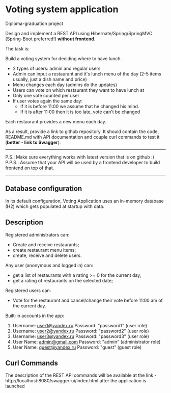 # Voting system application
Diploma-graduation project

Design and implement a REST API using Hibernate/Spring/SpringMVC (Spring-Boot preferred!) **without frontend**.

The task is:

Build a voting system for deciding where to have lunch.

* 2 types of users: admin and regular users
* Admin can input a restaurant and it's lunch menu of the day (2-5 items usually, just a dish name and price)
* Menu changes each day (admins do the updates)
* Users can vote on which restaurant they want to have lunch at
* Only one vote counted per user
* If user votes again the same day:
    - If it is before 11:00 we assume that he changed his mind.
    - If it is after 11:00 then it is too late, vote can't be changed

Each restaurant provides a new menu each day.

As a result, provide a link to github repository. It should contain the code, README.md with API documentation and couple curl commands to test it (**better - link to Swagger**).

-----------------------------
P.S.: Make sure everything works with latest version that is on github :)  
P.P.S.: Assume that your API will be used by a frontend developer to build frontend on top of that.

-----------------------------

## Database configuration
In its default configuration, Voting Application uses an in-memory database (H2) which gets populated at startup with data.

## Description

Registered administrators can:
- Create and receive restaurants;
- create restaurant menu items;
- create, receive and delete users.

Any user (anonymous and logged in) can:
- get a list of restaurants with a rating >= 0 for the current day;
- get a rating of restaurants on the selected date;

Registered users can:
- Vote for the restaurant and cancel/change their vote before 11:00 am of the current day.

Built-in accounts in the app:
1) Username: user1@yandex.ru
Password: "password1" (user role)
2) Username: user2@yandex.ru
Password: "password2" (user role)
3) Username: user3@yandex.ru
Password: "password3" (user role)
4) User Name: admin@gmail.com
Password: "admin" (administrator role)
5) User Name: guest@yandex.ru
Password: "guest" (guest role)

## Curl Commands
The description of the REST API commands will be available at the link - http://localhost:8080/swagger-ui/index.html after the application is launched
